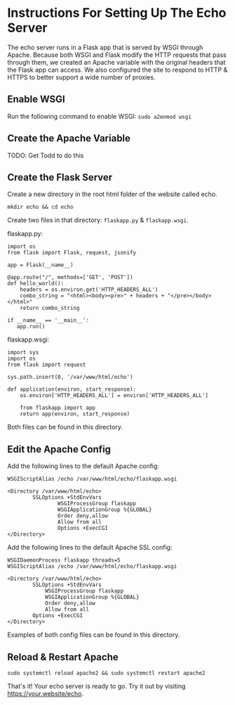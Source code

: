 # Instructions For Setting Up The Echo Server

The echo server runs in a Flask app that is served by WSGI through Apache. Because both WSGI and Flask modify the HTTP requests that pass through them, we created an Apache variable with the original headers that the Flask app can access. We also configured the site to respond to HTTP & HTTPS to better support a wide number of proxies. 

## Enable WSGI
 
Run the following command to enable WSGI: `sudo a2enmod wsgi`

## Create the Apache Variable

TODO: Get Todd to do this

## Create the Flask Server

Create a new directory in the root html folder of the website called echo.  

` mkdir echo && cd echo `

Create two files in that directory: `flaskapp.py` & `flaskapp.wsgi`. 

flaskapp.py:
```
import os
from flask import Flask, request, jsonify

app = Flask(__name__)

@app.route("/", methods=['GET', 'POST']) 
def hello_world():
    headers = os.environ.get('HTTP_HEADERS_ALL')
    combo_string = "<html><body><pre>" + headers + "</pre></body></html>"
    return combo_string

if __name__ == '__main__':
   app.run()
```

flaskapp.wsgi:
```
import sys
import os
from flask import request

sys.path.insert(0, '/var/www/html/echo')

def application(environ, start_response):
    os.environ['HTTP_HEADERS_ALL'] = environ['HTTP_HEADERS_ALL']
    
    from flaskapp import app
    return app(environ, start_response)
```

Both files can be found in this directory. 

## Edit the Apache Config

Add the following lines to the default Apache config:  
```
WSGIScriptAlias /echo /var/www/html/echo/flaskapp.wsgi

<Directory /var/www/html/echo>
        SSLOptions +StdEnvVars
                WSGIProcessGroup flaskapp
                WSGIApplicationGroup %{GLOBAL}
                Order deny,allow
                Allow from all
                Options +ExecCGI
</Directory>
```

Add the following lines to the default Apache SSL config:
```
WSGIDaemonProcess flaskapp threads=5
WSGIScriptAlias /echo /var/www/html/echo/flaskapp.wsgi	

<Directory /var/www/html/echo>
        SSLOptions +StdEnvVars
            WSGIProcessGroup flaskapp
            WSGIApplicationGroup %{GLOBAL}
            Order deny,allow
            Allow from all
        Options +ExecCGI
</Directory>
```

Examples of both config files can be found in this directory. 

## Reload & Restart Apache

`sudo systemctl reload apache2 && sudo systemctl restart apache2`

That's it! Your echo server is ready to go. Try it out by visiting https://your.website/echo. 